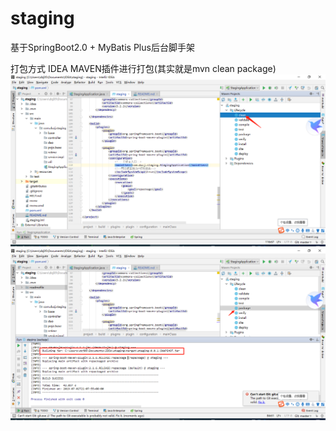 # staging

基于SpringBoot2.0 + MyBatis Plus后台脚手架 

打包方式
IDEA MAVEN插件进行打包(其实就是mvn clean package)
![Image text](https://github.com/dzjfromChina/staging/blob/master/readmefile/1.png)
![Image text](https://github.com/dzjfromChina/staging/blob/master/readmefile/2.png)
